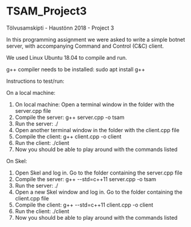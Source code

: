 # TSAM_Project3

Tölvusamskipti - Haustönn 2018 - Project 3

In this programming assignment we were asked to write a simple botnet server, with accompanying
Command and Control (C&C) client.

We used Linux Ubuntu 18.04 to compile and run.

g++ compiler needs to be installed:
  sudo apt install g++
  
  
Instructions to test/run:

On a local machine:

1. On local machine: Open a terminal window in the folder with the server.cpp file
2. Compile the server: g++ server.cpp -o tsam<groupname>
3. Run the server: ./<groupname> <tcp port> <udp port>
4. Open another terminal window in the folder with the client.cpp file
5. Compile the client: g++ client.cpp -o client
6. Run the client: ./client <ip> <tcp port>
7. Now you should be able to play around with the commands listed 
  
On Skel:

1. Open Skel and log in. Go to the folder containing the server.cpp file
2. Compile the server: g++ --std=c++11 server.cpp -o tsam<groupname>
3. Run the server: ./<groupname> <tcp port> <udp port>
4. Open a new Skel window and log in. Go to the folder containing the client.cpp file
5. Compile the client: g++ --std=c++11 client.cpp -o client
6. Run the client: ./client <ip> <tcp port>
7. Now you should be able to play around with the commands listed 
